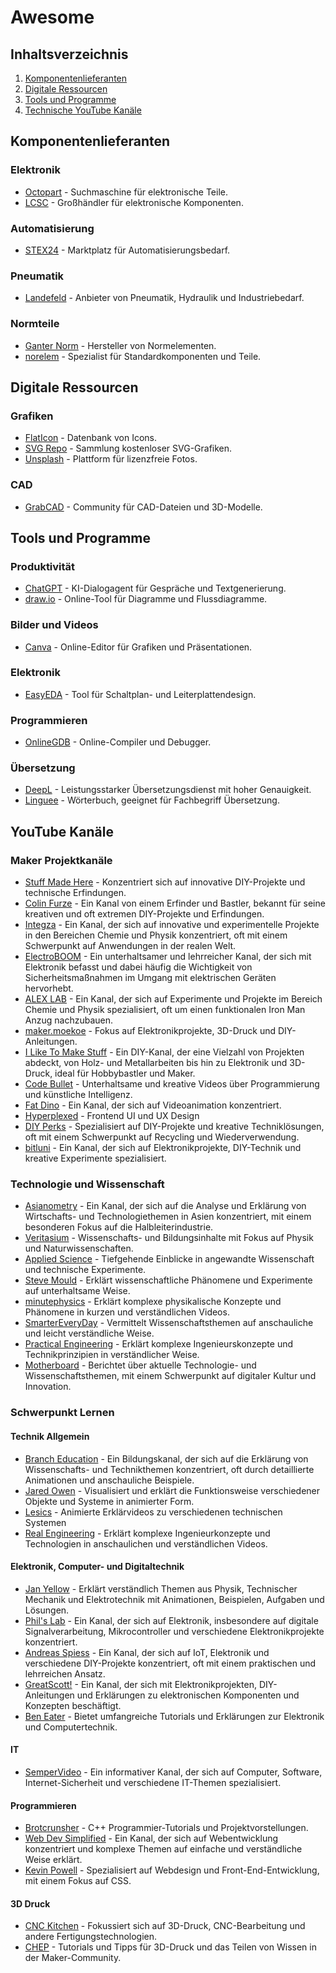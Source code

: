 # Awesome

## Inhaltsverzeichnis
1. [Komponentenlieferanten](#komponentenlieferanten)
2. [Digitale Ressourcen](#digitale-ressourcen)
3. [Tools und Programme](#tools-und-programme)
4. [Technische YouTube Kanäle](#youtube-kanäle)

## Komponentenlieferanten

### Elektronik
- [Octopart](https://octopart.com/) - Suchmaschine für elektronische Teile.
- [LCSC](https://lcsc.com/) - Großhändler für elektronische Komponenten.

### Automatisierung
- [STEX24](https://www.stex24.com/) - Marktplatz für Automatisierungsbedarf.

### Pneumatik
- [Landefeld](https://www.landefeld.de/) - Anbieter von Pneumatik, Hydraulik und Industriebedarf.

### Normteile
- [Ganter Norm](https://www.ganternorm.com/) - Hersteller von Normelementen.
- [norelem](https://www.norelem.de/) - Spezialist für Standardkomponenten und Teile.

## Digitale Ressourcen

### Grafiken
- [FlatIcon](https://www.flaticon.com/) - Datenbank von Icons.
- [SVG Repo](https://www.svgrepo.com/) - Sammlung kostenloser SVG-Grafiken.
- [Unsplash](https://unsplash.com/) - Plattform für lizenzfreie Fotos.

### CAD 
- [GrabCAD](https://grabcad.com/) - Community für CAD-Dateien und 3D-Modelle.

## Tools und Programme

### Produktivität
- [ChatGPT](https://openai.com/chatgpt/) - KI-Dialogagent für Gespräche und Textgenerierung.
- [draw.io](https://www.diagrams.net/) - Online-Tool für Diagramme und Flussdiagramme.

### Bilder und Videos 
- [Canva](https://www.canva.com/) - Online-Editor für Grafiken und Präsentationen.

### Elektronik
- [EasyEDA](https://easyeda.com/) - Tool für Schaltplan- und Leiterplattendesign.

### Programmieren
- [OnlineGDB](https://www.onlinegdb.com/) - Online-Compiler und Debugger.

### Übersetzung
- [DeepL](https://www.deepl.com/) - Leistungsstarker Übersetzungsdienst mit hoher Genauigkeit.
- [Linguee](https://www.linguee.com/) - Wörterbuch, geeignet für Fachbegriff Übersetzung. 

## YouTube Kanäle

### Maker Projektkanäle
- [Stuff Made Here](https://www.youtube.com/c/StuffMadeHere) - Konzentriert sich auf innovative DIY-Projekte und technische Erfindungen.
- [Colin Furze](https://www.youtube.com/user/colinfurze) - Ein Kanal von einem Erfinder und Bastler, bekannt für seine kreativen und oft extremen DIY-Projekte und Erfindungen.
- [Integza](https://www.youtube.com/c/Integza) - Ein Kanal, der sich auf innovative und experimentelle Projekte in den Bereichen Chemie und Physik konzentriert, oft mit einem Schwerpunkt auf Anwendungen in der realen Welt.
- [ElectroBOOM](https://www.youtube.com/user/msadaghd) - Ein unterhaltsamer und lehrreicher Kanal, der sich mit Elektronik befasst und dabei häufig die Wichtigkeit von Sicherheitsmaßnahmen im Umgang mit elektrischen Geräten hervorhebt.
- [ALEX LAB](https://www.youtube.com/c/AlexLab) - Ein Kanal, der sich auf Experimente und Projekte im Bereich Chemie und Physik spezialisiert, oft um einen funktionalen Iron Man Anzug nachzubauen.
- [maker.moekoe](https://www.youtube.com/c/makermoekoe) - Fokus auf Elektronikprojekte, 3D-Druck und DIY-Anleitungen.
- [I Like To Make Stuff](https://www.youtube.com/user/iliketomakestuffcom) - Ein DIY-Kanal, der eine Vielzahl von Projekten abdeckt, von Holz- und Metallarbeiten bis hin zu Elektronik und 3D-Druck, ideal für Hobbybastler und Maker.
- [Code Bullet](https://www.youtube.com/c/CodeBullet) - Unterhaltsame und kreative Videos über Programmierung und künstliche Intelligenz.
- [Fat Dino](https://www.youtube.com/c/FatDino) - Ein Kanal, der sich auf Videoanimation konzentriert.
- [Hyperplexed](https://www.youtube.com/c/Hyperplexed) - Frontend UI und UX Design
- [DIY Perks](https://www.youtube.com/c/DIYPerks) - Spezialisiert auf DIY-Projekte und kreative Techniklösungen, oft mit einem Schwerpunkt auf Recycling und Wiederverwendung.
- [bitluni](https://www.youtube.com/c/bitluni) - Ein Kanal, der sich auf Elektronikprojekte, DIY-Technik und kreative Experimente spezialisiert.

### Technologie und Wissenschaft
- [Asianometry](https://www.youtube.com/c/Asianometry) - Ein Kanal, der sich auf die Analyse und Erklärung von Wirtschafts- und Technologiethemen in Asien konzentriert, mit einem besonderen Fokus auf die Halbleiterindustrie.
- [Veritasium](https://www.youtube.com/user/1veritasium) - Wissenschafts- und Bildungsinhalte mit Fokus auf Physik und Naturwissenschaften.
- [Applied Science](https://www.youtube.com/user/bkraz333) - Tiefgehende Einblicke in angewandte Wissenschaft und technische Experimente.
- [Steve Mould](https://www.youtube.com/user/steventhebrave) - Erklärt wissenschaftliche Phänomene und Experimente auf unterhaltsame Weise.
- [minutephysics](https://www.youtube.com/c/minutephysics) - Erklärt komplexe physikalische Konzepte und Phänomene in kurzen und verständlichen Videos.
- [SmarterEveryDay](https://www.youtube.com/user/destinws2) - Vermittelt Wissenschaftsthemen auf anschauliche und leicht verständliche Weise.
- [Practical Engineering](https://www.youtube.com/c/PracticalEngineering) - Erklärt komplexe Ingenieurskonzepte und Technikprinzipien in verständlicher Weise.
- [Motherboard](https://www.youtube.com/c/Motherboard) - Berichtet über aktuelle Technologie- und Wissenschaftsthemen, mit einem Schwerpunkt auf digitaler Kultur und Innovation.

### Schwerpunkt Lernen

#### Technik Allgemein
- [Branch Education](https://www.youtube.com/c/BranchEducation) - Ein Bildungskanal, der sich auf die Erklärung von Wissenschafts- und Technikthemen konzentriert, oft durch detaillierte Animationen und anschauliche Beispiele.
- [Jared Owen](https://www.youtube.com/c/JaredOwen) - Visualisiert und erklärt die Funktionsweise verschiedener Objekte und Systeme in animierter Form.
- [Lesics](https://www.youtube.com/c/Lesics) - Animierte Erklärvideos zu verschiedenen technischen Systemen
- [Real Engineering](https://www.youtube.com/c/RealEngineering) - Erklärt komplexe Ingenieurkonzepte und Technologien in anschaulichen und verständlichen Videos.

#### Elektronik, Computer- und Digitaltechnik
- [Jan Yellow](https://www.youtube.com/c/JanYellow) - Erklärt verständlich Themen aus Physik, Technischer Mechanik und Elektrotechnik mit Animationen, Beispielen, Aufgaben und Lösungen.
- [Phil's Lab](https://www.youtube.com/c/PhilsLab) - Ein Kanal, der sich auf Elektronik, insbesondere auf digitale Signalverarbeitung, Mikrocontroller und verschiedene Elektronikprojekte konzentriert.
- [Andreas Spiess](https://www.youtube.com/channel/UCu7_D0o48KbfhpEohoP7YSQ) - Ein Kanal, der sich auf IoT, Elektronik und verschiedene DIY-Projekte konzentriert, oft mit einem praktischen und lehrreichen Ansatz.
- [GreatScott!](https://www.youtube.com/user/greatscottlab) - Ein Kanal, der sich mit Elektronikprojekten, DIY-Anleitungen und Erklärungen zu elektronischen Komponenten und Konzepten beschäftigt.
- [Ben Eater](https://www.youtube.com/user/eaterbc) - Bietet umfangreiche Tutorials und Erklärungen zur Elektronik und Computertechnik.

#### IT
- [SemperVideo](https://www.youtube.com/user/SemperVideo) - Ein informativer Kanal, der sich auf Computer, Software, Internet-Sicherheit und verschiedene IT-Themen spezialisiert.

#### Programmieren
- [Brotcrunsher](https://www.youtube.com/c/Brotcrunsher) - C++ Programmier-Tutorials und Projektvorstellungen.
- [Web Dev Simplified](https://www.youtube.com/channel/UCFbNIlppjAuEX4znoulh0Cw) - Ein Kanal, der sich auf Webentwicklung konzentriert und komplexe Themen auf einfache und verständliche Weise erklärt.
- [Kevin Powell](https://www.youtube.com/user/KepowOb) - Spezialisiert auf Webdesign und Front-End-Entwicklung, mit einem Fokus auf CSS.

#### 3D Druck
- [CNC Kitchen](https://www.youtube.com/c/CNCKitchen) - Fokussiert sich auf 3D-Druck, CNC-Bearbeitung und andere Fertigungstechnologien.
- [CHEP](https://www.youtube.com/c/chepclub) - Tutorials und Tipps für 3D-Druck und das Teilen von Wissen in der Maker-Community.




